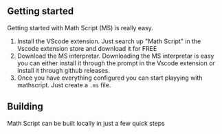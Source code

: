 ## Getting started

Getting started with Math Script (MS) is really easy.
1. Install the VScode extension. Just search up "Math Script" in the Vscode extension store and download it for FREE
2. Download the MS interpretar. Downloading the MS interpretar is easy you can either install it through the prompt in the Vscode extension or install it through github releases.
3. Once you have everything configured you can start playying with mathscript. Just create a `.ms` file.

## Building

Math Script can be built locally in just a few quick steps
